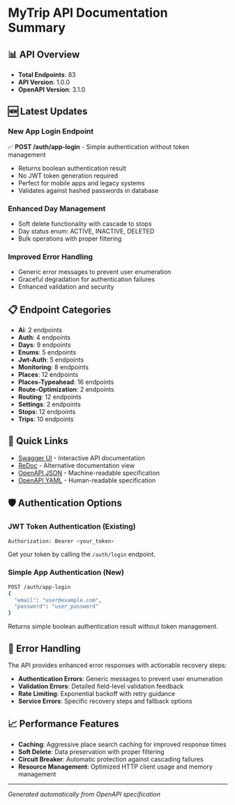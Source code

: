 # MyTrip API Documentation Summary

## 📊 API Overview

- **Total Endpoints**: 83
- **API Version**: 1.0.0
- **OpenAPI Version**: 3.1.0

## 🆕 Latest Updates

### New App Login Endpoint
✅ **POST /auth/app-login** - Simple authentication without token management
- Returns boolean authentication result
- No JWT token generation required
- Perfect for mobile apps and legacy systems
- Validates against hashed passwords in database

### Enhanced Day Management
- Soft delete functionality with cascade to stops
- Day status enum: ACTIVE, INACTIVE, DELETED
- Bulk operations with proper filtering

### Improved Error Handling
- Generic error messages to prevent user enumeration
- Graceful degradation for authentication failures
- Enhanced validation and security

## 📋 Endpoint Categories

- **Ai**: 2 endpoints
- **Auth**: 4 endpoints
- **Days**: 9 endpoints
- **Enums**: 5 endpoints
- **Jwt-Auth**: 5 endpoints
- **Monitoring**: 8 endpoints
- **Places**: 12 endpoints
- **Places-Typeahead**: 16 endpoints
- **Route-Optimization**: 2 endpoints
- **Routing**: 12 endpoints
- **Settings**: 2 endpoints
- **Stops**: 12 endpoints
- **Trips**: 10 endpoints


## 🔗 Quick Links

- [Swagger UI](https://mytrips-api.bahar.co.il/docs) - Interactive API documentation
- [ReDoc](https://mytrips-api.bahar.co.il/redoc) - Alternative documentation view
- [OpenAPI JSON](./openapi.json) - Machine-readable specification
- [OpenAPI YAML](./openapi.yaml) - Human-readable specification

## 🛡️ Authentication Options

### JWT Token Authentication (Existing)
```bash
Authorization: Bearer <your_token>
```
Get your token by calling the `/auth/login` endpoint.

### Simple App Authentication (New)
```bash
POST /auth/app-login
{
  "email": "user@example.com",
  "password": "user_password"
}
```
Returns simple boolean authentication result without token management.

## 🚨 Error Handling

The API provides enhanced error responses with actionable recovery steps:

- **Authentication Errors**: Generic messages to prevent user enumeration
- **Validation Errors**: Detailed field-level validation feedback
- **Rate Limiting**: Exponential backoff with retry guidance
- **Service Errors**: Specific recovery steps and fallback options

## 📈 Performance Features

- **Caching**: Aggressive place search caching for improved response times
- **Soft Delete**: Data preservation with proper filtering
- **Circuit Breaker**: Automatic protection against cascading failures
- **Resource Management**: Optimized HTTP client usage and memory management

---

*Generated automatically from OpenAPI specification*
